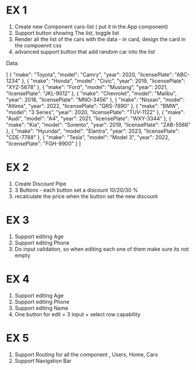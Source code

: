 # EX 1
1. Create new Component cars-list ( put it in the App component)
2. Support button showing The list, toggle list
3. Render all the list of the cars with the data - in card, design the card in the compoennt css
4. advanced support button that add random car into the list 


Data:

[
  {
    "make": "Toyota",
    "model": "Camry",
    "year": 2020,
    "licensePlate": "ABC-1234"
  },
  {
    "make": "Honda",
    "model": "Civic",
    "year": 2019,
    "licensePlate": "XYZ-5678"
  },
  {
    "make": "Ford",
    "model": "Mustang",
    "year": 2021,
    "licensePlate": "JKL-9012"
  },
  {
    "make": "Chevrolet",
    "model": "Malibu",
    "year": 2018,
    "licensePlate": "MNO-3456"
  },
  {
    "make": "Nissan",
    "model": "Altima",
    "year": 2022,
    "licensePlate": "QRS-7890"
  },
  {
    "make": "BMW",
    "model": "3 Series",
    "year": 2020,
    "licensePlate": "TUV-1122"
  },
  {
    "make": "Audi",
    "model": "A4",
    "year": 2021,
    "licensePlate": "WXY-3344"
  },
  {
    "make": "Kia",
    "model": "Sorento",
    "year": 2019,
    "licensePlate": "ZAB-5566"
  },
  {
    "make": "Hyundai",
    "model": "Elantra",
    "year": 2023,
    "licensePlate": "CDE-7788"
  },
  {
    "make": "Tesla",
    "model": "Model 3",
    "year": 2022,
    "licensePlate": "FGH-9900"
  }
]


# EX 2
1. Create Discount Pipe
2. 3 Buttons - each button set a discount 10/20/30 % 
3. recalculate the price when the button set the new discount 



# EX 3
1. Support editing Age
2. Support editing Phone
3. Do input validation, so when editing each one of them make sure its not empty

# EX 4
1. Support editing Age
2. Support editing Phone
3. Support editing Name
4. One button for edit + 3 input + select row capability 


# EX 5
1. Support Routing for all the component , Users, Home, Cars
2. Support Navigation Bar




